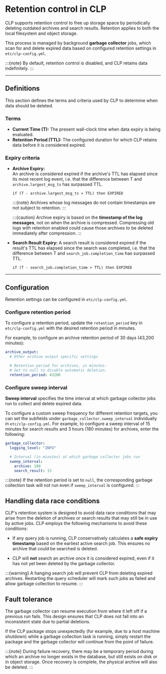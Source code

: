 # Retention control in CLP

CLP supports retention control to free up storage space by periodically deleting outdated archives
and search results. Retention applies to both the local filesystem and object storage.

This process is managed by background **garbage collector** jobs, which scan for and delete expired
data based on configured retention settings in `etc/clp-config.yml`.

:::{note}
By default, retention control is disabled, and CLP retains data indefinitely.
:::

---

## Definitions

This section defines the terms and criteria used by CLP to determine when data should be 
deleted.

### Terms

- **Current Time (T):** The present wall-clock time when data expiry is being evaluated.
- **Retention Period (TTL):** The configured duration for which CLP retains data before it is
  considered expired.

### Expiry criteria

- **Archive Expiry:**  
  An archive is considered expired if the archive's TTL has elapsed since its most recent log event,
  i.e. that the difference between T and `archive.largest_msg_ts` has surpassed TTL.
  ```text
  if (T - archive.largest_msg_ts > TTL) then EXPIRED
  ```
  :::{note}
  Archives whose log messages do not contain timestamps are not subject to retention.
  :::
  
  :::{caution}
  Archive expiry is based on the **timestamp of the log messages**, not on when the archive is
  compressed. Compressing old logs with retention enabled could cause those archives to be deleted
  immediately after compression.
  :::

- **Search Result Expiry:** 
  A search result is considered expired if the result's TTL has elapsed since the search was 
  completed, i.e. that the difference between T and `search_job.completion_time` has surpassed TTL.
  ```text
  if (T - search_job.completion_time > TTL) then EXPIRED
  ```

---

## Configuration
Retention settings can be configured in `etc/clp-config.yml`.

### Configure retention period
To configure a retention period, update the `retention_period` key in `etc/clp-config.yml` with the
desired retention period in minutes.

For example, to configure an archive retention period of 30 days (43,200 minutes):
```yaml
archive_output:
  # Other archive output specific settings

  # Retention period for archives, in minutes. 
  # Set to null to disable automatic deletion.
  retention_period: 43200
```

### Configure sweep interval
**Sweep interval** specifies the time interval at which garbage collector jobs run to collect and
delete expired data.

To configure a custom sweep frequency for different retention targets, you can set the subfields
under `garbage_collector.sweep_interval` individually in `etc/clp-config.yml`. For example, to
configure a sweep interval of 15 minutes for search results and 3 hours (180 minutes) for archives,
enter the following:

```yaml
garbage_collector:
  logging_level: "INFO"

  # Interval (in minutes) at which garbage collector jobs run
  sweep_interval:
    archive: 180
    search_result: 15
```

:::{note}
If the retention period is set to `null`, the corresponding garbage collection task will not run 
even if `sweep_interval` is configured.
:::

## Handling data race conditions
CLP's retention system is designed to avoid data race conditions that may arise from the deletion of
archives or search results that may still be in use by active jobs. CLP employs the following
mechanisms to avoid these conditions:

- If any query job is running, CLP conservatively calculates a **safe expiry timestamp** based on 
  the earliest active search job. This ensures no archive that could be searched is deleted.

- CLP will **not** search an archive once it is considered expired, even if it has not yet been
  deleted by the garbage collector.

:::{warning}
A hanging search job will prevent CLP from deleting expired archives. 
Restarting the query scheduler will mark such jobs as failed and allow garbage collection to resume.
:::

## Fault tolerance
The garbage collector can resume execution from where it left off if a previous run fails. 
This design ensures that CLP does not fall into an inconsistent state due to partial deletions.

If the CLP package stops unexpectedly (for example, due to a host machine shutdown) while a garbage
collection task is running, simply restart the package and the garbage collector will continue 
from the point of failure.

:::{note}
During failure recovery, there may be a temporary period during which an archive no longer exists in
the database, but still exists on disk or in object storage. Once recovery is complete, the physical
archive will also be deleted.
:::
